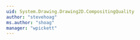 ```yaml
---
uid: System.Drawing.Drawing2D.CompositingQuality
author: "stevehoag"
ms.author: "shoag"
manager: "wpickett"
---
```

